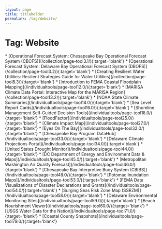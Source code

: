 ```yaml
---
layout: page
title: titleholder
permalink: /tag/Website/
---
```

<h1>Tag: Website</h1>
* [Operational Forecast System: Chesapeake Bay Operational Forecast System (CBOFS)](/collection/page-tool3.1/){:target='blank'}
* [Operational Forecast System: Delaware Bay Operational Forecast System (DBOFS)](/collection/page-tool3.2/){:target='blank'}
* [Creating Resilient Water Utilities: Resilient Strategies Guide for Water Utilities](/collection/page-tool8.3/){:target='blank'}
* [Introduction to FEMA Coastal Floodplain Mapping](/individualtools/page-tool12.0/){:target='blank'}
* [MARISA Climate Data Portal: Interactive Map for the MARISA Region](/collection/page-tool13.2/){:target='blank'}
* [NOAA State Climate Summaries](/individualtools/page-tool14.0/){:target='blank'}
* [Sea Level Report Cards](/individualtools/page-tool16.0/){:target='blank'}
* [Shoreline Management Self-Guided Decision Tools](/individualtools/page-tool18.0/){:target='blank'}
* [FloodFactor](/individualtools/page-tool25.0/){:target='blank'}
* [Climate Impact Map](/individualtools/page-tool27.0/){:target='blank'}
* [Eyes On The Bay](/individualtools/page-tool32.0/){:target='blank'}
* [Chesapeake Bay Program DataHub](/individualtools/page-tool33.0/){:target='blank'}
* [Delaware Climate Projections Portal](/individualtools/page-tool34.0/){:target='blank'}
* [United States Drought Monitor](/individualtools/page-tool44.0/){:target='blank'}
* [DC Department of Energy and Environment Data & Maps](/individualtools/page-tool45.0/){:target='blank'}
* [Metropolitan Washington Air Quality Forecast](/individualtools/page-tool46.0/){:target='blank'}
* [Chesapeake Bay Interpretive Buoy System (CBIBS)](/individualtools/page-tool48.0/){:target='blank'}
* [Potomac Inundation Maps](/individualtools/page-tool53.0/){:target='blank'}
* [FEMA Data Visualizations of Disaster Declarations and Grants](/individualtools/page-tool54.0/){:target='blank'}
* [Surging Seas Risk Zone Map (SSRZM)](/individualtools/page-tool58.0/){:target='blank'}
* [Delaware Environmental Monitoring Sites](/individualtools/page-tool59.0/){:target='blank'}
* [Beach Nourishment Viewer](/individualtools/page-tool60.0/){:target='blank'}
* [USGS Water Data for the Nation](/individualtools/page-tool71.0/){:target='blank'}
* [Coastal County Snapshots](/individualtools/page-tool79.0/){:target='blank'}
